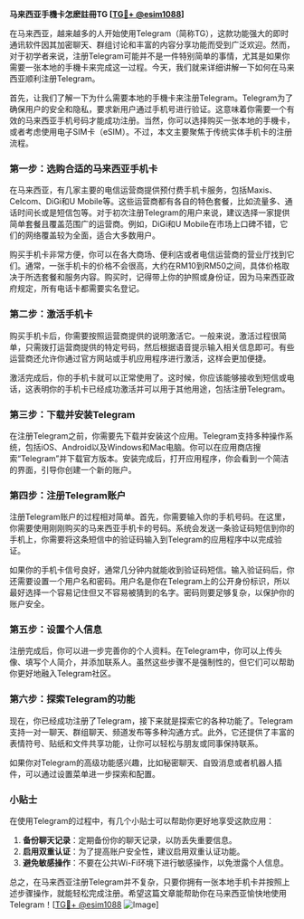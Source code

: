 **马来西亚手機卡怎麽註冊TG [[TG💪+ @esim1088](https://t.me/s/esim1088)]**

在马来西亚，越来越多的人开始使用Telegram（简称TG），这款功能强大的即时通讯软件因其加密聊天、群组讨论和丰富的内容分享功能而受到广泛欢迎。然而，对于初学者来说，注册Telegram可能并不是一件特别简单的事情，尤其是如果你需要一张本地的手機卡来完成这一过程。今天，我们就来详细讲解一下如何在马来西亚顺利注册Telegram。

首先，让我们了解一下为什么需要本地的手機卡来注册Telegram。Telegram为了确保用户的安全和隐私，要求新用户通过手机号进行验证。这意味着你需要一个有效的马来西亚手机号码才能成功注册。当然，你可以选择购买一张本地的手機卡，或者考虑使用电子SIM卡（eSIM）。不过，本文主要聚焦于传统实体手机卡的注册流程。

### 第一步：选购合适的马来西亚手机卡

在马来西亚，有几家主要的电信运营商提供预付费手机卡服务，包括Maxis、Celcom、DiGi和U Mobile等。这些运营商都有各自的特色套餐，比如流量多、通话时间长或是短信包等。对于初次注册Telegram的用户来说，建议选择一家提供简单套餐且覆盖范围广的运营商。例如，DiGi和U Mobile在市场上口碑不错，它们的网络覆盖较为全面，适合大多数用户。

购买手机卡非常方便，你可以在各大商场、便利店或者电信运营商的营业厅找到它们。通常，一张手机卡的价格不会很高，大约在RM10到RM50之间，具体价格取决于所选套餐和服务内容。购买时，记得带上你的护照或身份证，因为马来西亚政府规定，所有电话卡都需要实名登记。

### 第二步：激活手机卡

购买手机卡后，你需要按照运营商提供的说明激活它。一般来说，激活过程很简单，只需拨打运营商提供的特定号码，然后根据语音提示输入相关信息即可。有些运营商还允许你通过官方网站或手机应用程序进行激活，这样会更加便捷。

激活完成后，你的手机卡就可以正常使用了。这时候，你应该能够接收到短信或电话，这表明你的手机卡已经成功激活并可以用于其他用途，包括注册Telegram。

### 第三步：下载并安装Telegram

在注册Telegram之前，你需要先下载并安装这个应用。Telegram支持多种操作系统，包括iOS、Android以及Windows和Mac电脑。你可以在应用商店搜索“Telegram”并下载官方版本。安装完成后，打开应用程序，你会看到一个简洁的界面，引导你创建一个新的账户。

### 第四步：注册Telegram账户

注册Telegram账户的过程相对简单。首先，你需要输入你的手机号码。在这里，你需要使用刚刚购买的马来西亚手机卡的号码。系统会发送一条验证码短信到你的手机上，你需要将这条短信中的验证码输入到Telegram的应用程序中以完成验证。

如果你的手机卡信号良好，通常几分钟内就能收到验证码短信。输入验证码后，你还需要设置一个用户名和密码。用户名是你在Telegram上的公开身份标识，所以最好选择一个容易记住但又不容易被猜到的名字。密码则要足够复杂，以保护你的账户安全。

### 第五步：设置个人信息

注册完成后，你可以进一步完善你的个人资料。在Telegram中，你可以上传头像、填写个人简介，并添加联系人。虽然这些步骤不是强制性的，但它们可以帮助你更好地融入Telegram社区。

### 第六步：探索Telegram的功能

现在，你已经成功注册了Telegram，接下来就是探索它的各种功能了。Telegram支持一对一聊天、群组聊天、频道发布等多种沟通方式。此外，它还提供了丰富的表情符号、贴纸和文件共享功能，让你可以轻松与朋友或同事保持联系。

如果你对Telegram的高级功能感兴趣，比如秘密聊天、自毁消息或者机器人插件，可以通过设置菜单进一步探索和配置。

### 小贴士

在使用Telegram的过程中，有几个小贴士可以帮助你更好地享受这款应用：

1. **备份聊天记录**：定期备份你的聊天记录，以防丢失重要信息。
2. **启用双重认证**：为了提高账户安全性，建议启用双重认证功能。
3. **避免敏感操作**：不要在公共Wi-Fi环境下进行敏感操作，以免泄露个人信息。

总之，在马来西亚注册Telegram并不复杂，只要你拥有一张本地手机卡并按照上述步骤操作，就能轻松完成注册。希望这篇文章能帮助你在马来西亚愉快地使用Telegram！[[TG💪+ @esim1088](https://t.me/s/esim1088) ![Image](https://i.postimg.cc/4NQfJmqS/Snipaste-2025-05-13-00-14-12.png)]